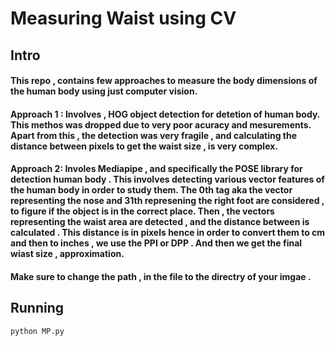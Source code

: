 # Measuring Waist using CV

## Intro

#### This repo , contains few approaches to measure the body dimensions of the human body using just computer vision. 
#### Approach 1 : Involves , HOG object detection for detetion of human body. This methos was dropped due to very poor acuracy and mesurements. Apart from this , the detection was very fragile , and calculating the distance between pixels to get the waist size , is very complex.
#### Approach 2: Involes Mediapipe , and specifically the POSE library for detection human body . This involves detecting various vector features of the human body in order to study them. The 0th tag aka the vector representing the nose and 31th represening the right foot are considered , to figure if the object is in the correct place. Then , the vectors representing the waist area are detected , and the distance between is calculated . This distance is in pixels hence in order to convert them to cm and then to inches , we use the PPI or DPP . And then we get the final wiast size , approximation.

#### Make sure to change the path , in the file to the directry of your imgae .

## Running

```bash
python MP.py
```